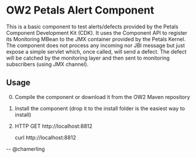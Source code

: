 # OW2 Petals Alert Component

This is a basic component to test alerts/defects provided by the Petals Component Development Kit (CDK).
It uses the Component API to register its Monitoring MBean to the JMX container provided by the Petals Kernel.
The component does not process any incoming nor JBI message but just expose a simple servlet which, once called, will send a defect. The defect will be catched by the monitoring layer and then sent to monitoring subscribers (using JMX channel).

## Usage

0. Compile the component or download it from the OW2 Maven repository
1. Install the component (drop it to the install folder is the easiest way to install)
2. HTTP GET http://localhost:8812

    curl http://localhost:8812

--
@chamerling
